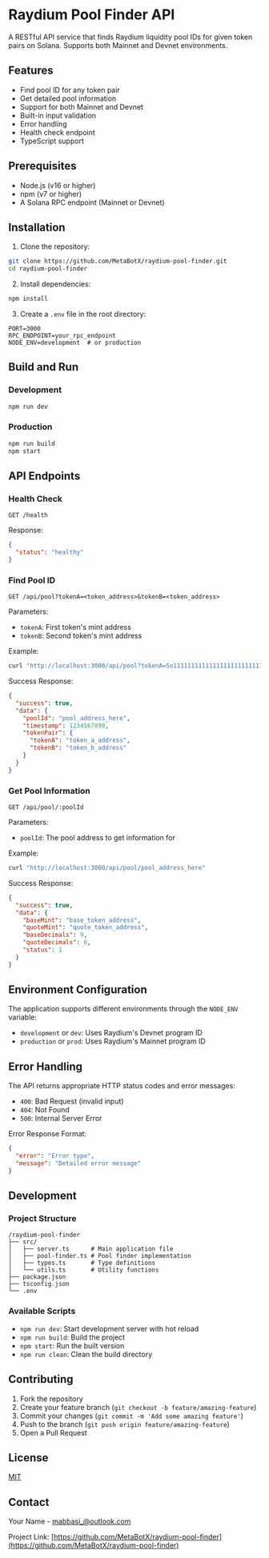 # Raydium Pool Finder API

A RESTful API service that finds Raydium liquidity pool IDs for given token pairs on Solana. Supports both Mainnet and Devnet environments.

## Features

- Find pool ID for any token pair
- Get detailed pool information
- Support for both Mainnet and Devnet
- Built-in input validation
- Error handling
- Health check endpoint
- TypeScript support

## Prerequisites

- Node.js (v16 or higher)
- npm (v7 or higher)
- A Solana RPC endpoint (Mainnet or Devnet)

## Installation

1. Clone the repository:
```bash
git clone https://github.com/MetaBotX/raydium-pool-finder.git
cd raydium-pool-finder
```

2. Install dependencies:
```bash
npm install
```

3. Create a `.env` file in the root directory:
```env
PORT=3000
RPC_ENDPOINT=your_rpc_endpoint
NODE_ENV=development  # or production
```

## Build and Run

### Development
```bash
npm run dev
```

### Production
```bash
npm run build
npm start
```

## API Endpoints

### Health Check
```
GET /health
```
Response:
```json
{
  "status": "healthy"
}
```

### Find Pool ID
```
GET /api/pool?tokenA=<token_address>&tokenB=<token_address>
```
Parameters:
- `tokenA`: First token's mint address
- `tokenB`: Second token's mint address

Example:
```bash
curl "http://localhost:3000/api/pool?tokenA=So11111111111111111111111111111111111111112&tokenB=EPjFWdd5AufqSSqeM2qN1xzybapC8G4wEGGkZwyTDt1v"
```

Success Response:
```json
{
  "success": true,
  "data": {
    "poolId": "pool_address_here",
    "timestamp": 1234567890,
    "tokenPair": {
      "tokenA": "token_a_address",
      "tokenB": "token_b_address"
    }
  }
}
```

### Get Pool Information
```
GET /api/pool/:poolId
```
Parameters:
- `poolId`: The pool address to get information for

Example:
```bash
curl "http://localhost:3000/api/pool/pool_address_here"
```

Success Response:
```json
{
  "success": true,
  "data": {
    "baseMint": "base_token_address",
    "quoteMint": "quote_token_address",
    "baseDecimals": 9,
    "quoteDecimals": 6,
    "status": 1
  }
}
```

## Environment Configuration

The application supports different environments through the `NODE_ENV` variable:

- `development` or `dev`: Uses Raydium's Devnet program ID
- `production` or `prod`: Uses Raydium's Mainnet program ID

## Error Handling

The API returns appropriate HTTP status codes and error messages:

- `400`: Bad Request (invalid input)
- `404`: Not Found
- `500`: Internal Server Error

Error Response Format:
```json
{
  "error": "Error type",
  "message": "Detailed error message"
}
```

## Development

### Project Structure
```
/raydium-pool-finder
├── src/
│   ├── server.ts      # Main application file
│   ├── pool-finder.ts # Pool finder implementation
│   ├── types.ts       # Type definitions
│   └── utils.ts       # Utility functions
├── package.json
├── tsconfig.json
└── .env
```

### Available Scripts

- `npm run dev`: Start development server with hot reload
- `npm run build`: Build the project
- `npm start`: Run the built version
- `npm run clean`: Clean the build directory

## Contributing

1. Fork the repository
2. Create your feature branch (`git checkout -b feature/amazing-feature`)
3. Commit your changes (`git commit -m 'Add some amazing feature'`)
4. Push to the branch (`git push origin feature/amazing-feature`)
5. Open a Pull Request

## License

[MIT](LICENSE)

## Contact

Your Name - mabbasi_@outlook.com

Project Link: [https://github.com/MetaBotX/raydium-pool-finder](https://github.com/MetaBotX/raydium-pool-finder)